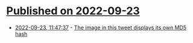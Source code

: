 # [Published on 2022-09-23](index.md)

* [2022-09-23, 11:47:37](https://lobste.rs/s/yh4fwl/image_this_tweet_displays_its_own_md5_hash) - [The image in this tweet displays its own MD5 hash](https://twitter.com/david3141593/status/1573218394358386688)
